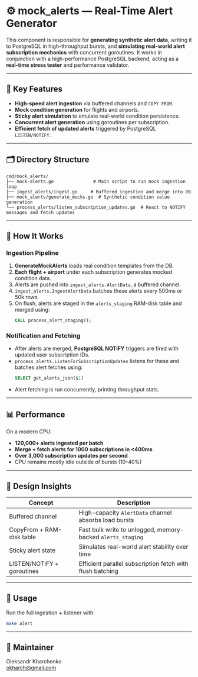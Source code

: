 # ⚙️ mock_alerts — Real-Time Alert Generator

This component is responsible for **generating synthetic alert data**, writing it to PostgreSQL in high-throughput bursts, and **simulating real-world alert subscription mechanics** with concurrent goroutines. It works in conjunction with a high-performance PostgreSQL backend, acting as a **real-time stress tester** and performance validator.

---

## 🧪 Key Features

- **High-speed alert ingestion** via buffered channels and `COPY FROM`.
- **Mock condition generation** for flights and airports.
- **Sticky alert simulation** to emulate real-world condition persistence.
- **Concurrent alert generation** using goroutines per subscription.
- **Efficient fetch of updated alerts** triggered by PostgreSQL `LISTEN/NOTIFY`.

---

## 🗂 Directory Structure

```text
cmd/mock_alerts/
├── mock-alerts.go               # Main script to run mock ingestion loop
├── ingest_alerts/ingest.go     # Buffered ingestion and merge into DB
├── mock_alerts/generate_mocks.go  # Synthetic condition value generation
└── process_alerts/listen_subscription_updates.go  # React to NOTIFY messages and fetch updates
```

---

## 🚀 How It Works

### Ingestion Pipeline

1. **GenerateMockAlerts** loads real condition templates from the DB.
2. **Each flight + airport** under each subscription generates mocked condition data.
3. Alerts are pushed into `ingest_alerts.AlertData`, a buffered channel.
4. `ingest_alerts.IngestAlertData` batches these alerts every 500ms or 50k rows.
5. On flush, alerts are staged in the `alerts_staging` RAM-disk table and merged using:
   ```sql
   CALL process_alert_staging();
   ```

### Notification and Fetching

- After alerts are merged, **PostgreSQL NOTIFY** triggers are fired with updated user subscription IDs.
- `process_alerts.ListenForSubscriptionUpdates` listens for these and batches alert fetches using:
   ```sql
   SELECT get_alerts_json($1)
   ```
- Alert fetching is run concurrently, printing throughput stats.

---

## 📊 Performance

On a modern CPU:
- **120,000+ alerts ingested per batch**
- **Merge + fetch alerts for 1000 subscriptions in <400ms**
- **Over 3,000 subscription updates per second**
- CPU remains mostly idle outside of bursts (10–40%)

---

## 🧠 Design Insights

| Concept                    | Description                                                               |
|---------------------------|---------------------------------------------------------------------------|
| Buffered channel           | High-capacity `AlertData` channel absorbs load bursts                   |
| CopyFrom + RAM-disk table  | Fast bulk write to unlogged, memory-backed `alerts_staging`             |
| Sticky alert state         | Simulates real-world alert stability over time                          |
| LISTEN/NOTIFY + goroutines | Efficient parallel subscription fetch with flush batching               |

---

## 🧪 Usage

Run the full ingestion + listener with:

```bash
make alert
```

---

## 📧 Maintainer

Oleksandr Kharchenko  
[okharch@gmail.com](mailto:okharch@gmail.com)